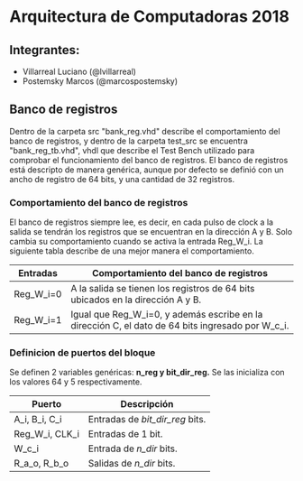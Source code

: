 # Arquitectura de Computadoras 2018

## Integrantes:
* Villarreal Luciano (@lvillarreal)
* Postemsky Marcos (@marcospostemsky)


## Banco de registros
Dentro de la carpeta src "bank_reg.vhd" describe el comportamiento del banco de registros, y dentro de la carpeta test_src se encuentra "bank_reg_tb.vhd", vhdl que describe el Test Bench utilizado para comprobar el funcionamiento del banco de registros.
El banco de registros está descripto de manera genérica, aunque por defecto se definió con un ancho de registro de 64 bits, y una cantidad de 32 registros.

### Comportamiento del banco de registros

El banco de registros siempre lee, es decir, en cada pulso de clock a la salida se tendrán los registros que se encuentran en la dirección A y B. Solo cambia su comportamiento cuando se activa la entrada Reg_W_i. La siguiente tabla describe de una mejor manera el comportamiento.

Entradas  | Comportamiento del banco de registros
--------  | -------------------------------------
Reg_W_i=0 | A la salida se tienen los registros de 64 bits ubicados en la dirección A y B.
Reg_W_i=1 | Igual que Reg_W_i=0, y además escribe en la dirección C, el dato de 64 bits ingresado por W_c_i.

### Definicion de puertos del bloque
Se definen 2 variables genéricas: 
**n_reg y bit_dir_reg.** 
Se las inicializa con los valores 64 y 5 respectivamente.

Puerto | Descripción
-------|-----------
A_i, B_i, C_i | Entradas de _bit_dir_reg_ bits.
Reg_W_i, CLK_i | Entradas de 1 bit.
W_c_i | Entrada de _n_dir_ bits.
R_a_o, R_b_o | Salidas de _n_dir_ bits.

